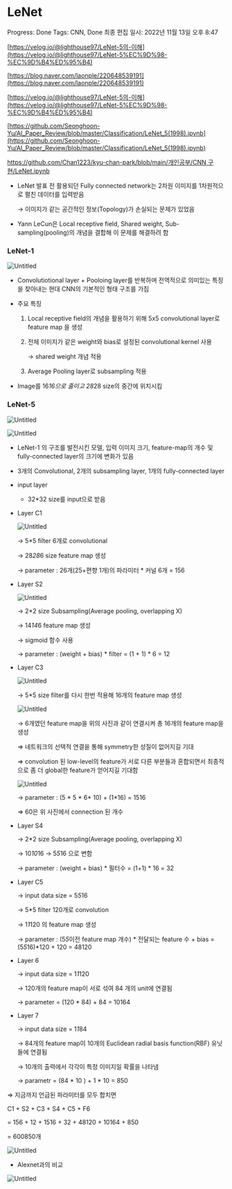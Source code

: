 # LeNet

Progress: Done
Tags: CNN, Done
최종 편집 일시: 2022년 11월 13일 오후 8:47

[https://velog.io/@lighthouse97/LeNet-5의-이해](https://velog.io/@lighthouse97/LeNet-5%EC%9D%98-%EC%9D%B4%ED%95%B4)

[https://blog.naver.com/laonple/220648539191](https://blog.naver.com/laonple/220648539191)

[https://velog.io/@lighthouse97/LeNet-5의-이해](https://velog.io/@lighthouse97/LeNet-5%EC%9D%98-%EC%9D%B4%ED%95%B4)

[https://github.com/Seonghoon-Yu/AI_Paper_Review/blob/master/Classification/LeNet_5(1998).ipynb](https://github.com/Seonghoon-Yu/AI_Paper_Review/blob/master/Classification/LeNet_5(1998).ipynb)

[https://github.com/Chan1223/kyu-chan-park/blob/main/개인공부/CNN 구현/LeNet.ipynb](https://github.com/Chan1223/kyu-chan-park/blob/main/%EA%B0%9C%EC%9D%B8%EA%B3%B5%EB%B6%80/CNN%20%EA%B5%AC%ED%98%84/LeNet.ipynb)

- LeNet 발표 전 활용되던 Fully connected network는 2차원 이미지를 1차원적으로 펼친 데이터를 입력받음
    
    → 이미지가 같는 공간적인 정보(Topology)가 손실되는 문제가 있었음
    
- Yann LeCun은 Local receptive field, Shared weight, Sub-sampling(pooling)의 개념을 결합해 이 문제를 해결하려 함

### LeNet-1

![Untitled](Untitled.png)

- Convolutiotional layer + Pooloing layer를 반복하며 전역적으로 의미있는 특징을 찾아내는 현대 CNN의 기본적인 형태 구조를 가짐

- 주요 특징
    1. Local receptive field의 개념을 활용하기 위해 5x5 convolutional layer로 feature map 을 생성
    2. 전체 이미지가 같은 weight와 bias로 설정된 convolutional kernel 사용
        
        → shared weight 개념 적용
        
    3. Average Pooling layer로 subsampling 적용

- Image를 16*16으로 줄이고 28*28 size의 중간에 위치시킴

### LeNet-5

![Untitled](Untitled%201.png)

![Untitled](Untitled%202.png)

- LeNet-1 의 구조를 발전시킨 모델, 입력 이미지 크기, feature-map의 개수 및 fully-connected layer의 크기에 변화가 있음
- 3개의 Convolutional, 2개의 subsampling layer, 1개의 fully-connected layer

- input layer
    - 32*32 size를 input으로 받음
- Layer C1
    
    ![Untitled](Untitled%203.png)
    
    → 5*5 filter 6개로 convolutional
    
    → 28*28*6 size feature map 생성
    
    → parameter :  26개(25+편향 1개)의 파라미터 * 커널 6개 = 156 
    
- Layer S2
    
    ![Untitled](Untitled%204.png)
    
    → 2*2 size Subsampling(Average pooling, overlapping X)
    
    → 14*14*6 feature map 생성
    
    → sigmoid 함수 사용
    
    → parameter : (weight + bias) * filter = (1 + 1) * 6 = 12
    

- Layer C3
    
    ![Untitled](Untitled%205.png)
    
    -> 5*5 size filter를 다시 한번 적용해 16개의 feature map 생성
    
    ![Untitled](Untitled%206.png)
    
    → 6개였던 feature map을 위의 사진과 같이 연결시켜 총 16개의 feature map을 생성
    
    ⇒ 네트워크의 선택적 연결을 통해 symmetry한 성질이 없어지길 기대
    
    ⇒ convolution 된 low-level의 feature가 서로 다른 부분들과 혼합되면서 최종적으로 좀 더 global한 feature가 얻어지길 기대함
    
    ![Untitled](Untitled%207.png)
    
    → parameter : (5 * 5 * 6* 10) + (1*16) = 1516
    
    ⇒ 60은 위 사진에서 connection 된 개수
    
- Layer S4
    
    → 2*2 size Subsampling(Average pooling, overlapping X)
    
    → 10*10*16 → 5*5*16 으로 변함
    
    → parameter : (weight + bias) * 필터수 = (1+1) * 16 = 32
    

- Layer C5
    
    → input data size = 5*5*16
    
    → 5*5 filter 120개로 convolution
    
    → 1*1*120 의 feature map 생성
    
    → parameter : (5*5*이전 feature map 개수) * 전달되는 feature 수 + bias = (5*5*16)*120 + 120 = 48120
    

- Layer 6
    
    → input data size = 1*1*120
    
    → 120개의 feature map이 서로 섞여 84 개의 unit에 연결됨
    
    → parameter = (120 * 84) + 84 = 10164
    

- Layer 7
    
    → input data size = 1*1*84
    
    → 84개의 feature map이 10개의 Euclidean radial basis function(RBF) 유닛들에 연결됨
    
    → 10개의 출력에서 각각이 특정 이미지일 확률을 나타냄
    
    → parametr = (84 * 10 ) + 1 * 10 = 850
    

⇒ 지금까지 언급된 파라미터를 모두 합치면

C1 + S2 + C3 + S4 + C5 + F6 

= 156 + 12 + 1516 + 32 + 48120 + 10164 + 850

= 600850개

![Untitled](Untitled%208.png)

- Alexnet과의 비교

![Untitled](Untitled%209.png)